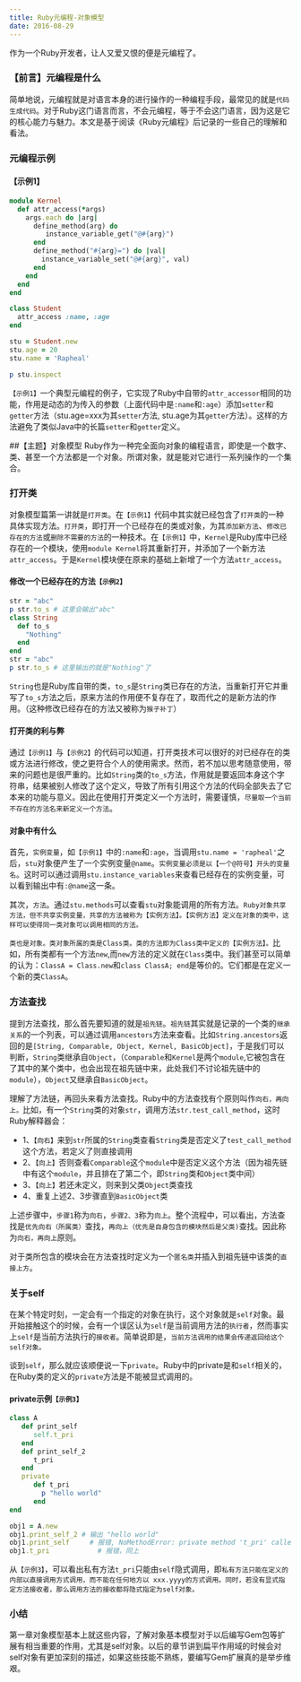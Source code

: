 ```yaml
---
title: Ruby元编程-对象模型
date: 2016-08-29
---
```

作为一个Ruby开发者，让人又爱又恨的便是元编程了。

### 【前言】元编程是什么
  简单地说，元编程就是对语言本身的进行操作的一种编程手段，最常见的就是`代码生成代码`。对于Ruby这门语言而言，不会元编程，等于不会这门语言，因为这是它的核心能力与魅力。本文是基于阅读《Ruby元编程》后记录的一些自己的理解和看法。

### 元编程示例

#### 【示例1】

```ruby
module Kernel
  def attr_access(*args)
    args.each do |arg|
      define_method(arg) do
         instance_variable_get("@#{arg}")
      end
      define_method("#{arg}=") do |val|
        instance_variable_set("@#{arg}", val)
      end
    end
  end
end

class Student
  attr_access :name, :age
end

stu = Student.new
stu.age = 20
stu.name = 'Rapheal'

p stu.inspect
```
`【示例1】`一个典型元编程的例子，它实现了Ruby中自带的`attr_accessor`相同的功能，作用是动态的为传入的参数（上面代码中是`:name`和`:age`）添加`setter`和`getter`方法（stu.age=xxx为其`setter`方法, stu.age为其`getter`方法）。这样的方法避免了类似Java中的长篇`setter`和`getter`定义。

##【主题】对象模型
Ruby作为一种完全面向对象的编程语言，即使是一个数字、类、甚至一个方法都是一个对象。所谓对象，就是能对它进行一系列操作的一个集合。

### 打开类
对象模型篇第一讲就是`打开类`。在`【示例1】`代码中其实就已经包含了`打开类`的一种具体实现方法。`打开类`，即打开一个已经存在的类或对象，为其`添加新方法`、`修改已存在的方法`或`删除不需要的方法`的一种技术。在`【示例1】`中，`Kernel`是Ruby库中已经存在的一个模块，使用`module Kernel`将其重新打开，并添加了一个新方法`attr_access`。于是`Kernel`模块便在原来的基础上新增了一个方法`attr_access`。

#### 修改一个已经存在的方法`【示例2】`
```ruby
str = "abc"
p str.to_s # 这里会输出"abc"
class String
  def to_s
    "Nothing"
  end
end
str = "abc"
p str.to_s # 这里输出的就是"Nothing"了
```
`String`也是Ruby库自带的类，`to_s`是`String`类已存在的方法，当重新打开它并重写了`to_s`方法之后，原来方法的作用便不复存在了，取而代之的是新方法的作用。（这种修改已经存在的方法又被称为`猴子补丁`）

#### 打开类的利与弊
通过`【示例1】`与`【示例2】`的代码可以知道，打开类技术可以很好的对已经存在的类或方法进行修改，使之更符合个人的使用需求。然而，若不加以思考随意使用，带来的问题也是很严重的。比如`String`类的`to_s`方法，作用就是要返回本身这个字符串，结果被别人修改了这个定义，导致了所有引用这个方法的代码全部失去了它本来的功能与意义。因此在使用打开类定义一个方法时，需要谨慎，`尽量取一个当前不存在的方法名来新定义一个方法`。

#### 对象中有什么
首先，`实例变量`，如`【示例1】`中的`:name`和`:age`，当调用`stu.name = 'rapheal'`之后，`stu`对象便产生了一个实例变量`@name`。`实例变量必须是以【一个@符号】开头的变量名`。这时可以通过调用`stu.instance_variables`来查看已经存在的实例变量，可以看到输出中有`:@name`这一条。

其次，`方法`。通过`stu.methods`可以查看`stu`对象能调用的所有方法。`Ruby对象共享方法，但不共享实例变量，共享的方法被称为【实例方法】。【实例方法】定义在对象的类中，这样可以使得同一类对象可以调用相同的方法。`

`类也是对象。类对象所属的类是Class类。类的方法即为Class类中定义的【实例方法】。`比如，所有类都有一个方法`new`,而`new`方法的定义就在`Class`类中。我们甚至可以简单的认为：`ClassA = Class.new`和`class ClassA; end`是等价的。它们都是在定义一个新的类`ClassA`。

### 方法查找
提到方法查找，那么首先要知道的就是`祖先链`。`祖先链`其实就是记录的一个类的`继承关系`的一个列表，可以通过调用`ancestors`方法来查看。比如`String.ancestors`返回的是`[String, Comparable, Object, Kernel, BasicObject]`，于是我们可以判断，`String`类继承自`Object`，（`Comparable`和`Kernel`是两个`module`,它被包含在了其中的某个类中，也会出现在祖先链中来，此处我们不讨论祖先链中的`module`），`Object`又继承自`BasicObject`。

理解了方法链，再回头来看方法查找。Ruby中的方法查找有个原则叫作`向右，再向上。`比如，有一个`String`类的对象`str`，调用方法`str.test_call_method`，这时Ruby解释器会：
- 1、`【向右】`来到`str`所属的`String`类查看`String`类是否定义了`test_call_method`这个方法，若定义了则直接调用
- 2、`【向上】`否则查看`Comparable`这个`module`中是否定义这个方法（因为祖先链中有这个`module`，并且排在了第二个，即`String`类和`Object`类中间）
- 3、`【向上】`若还未定义，则来到父类`Object`类查找
- 4、重复上述2、3步骤直到`BasicObject`类

上述步骤中，`步骤1`称为`向右`，`步骤2、3`称为`向上`。整个流程中，可以看出，方法查找是`优先向右（所属类）`查找，`再向上（优先是自身包含的模块然后是父类)`查找。因此称为`向右，再向上`原则。

对于类所包含的模块会在方法查找时定义为一个`匿名类`并插入到祖先链中该类的`直接上方`。

### 关于self
在某个特定时刻，一定会有一个指定的对象在执行，这个对象就是`self`对象。最开始接触这个的时候，会有一个误区认为`self`是当前调用方法的`执行者`，然而事实上`self`是当前方法执行的`接收者`。简单说即是，`当前方法调用的结果会传递返回给这个self对象。`

谈到`self`，那么就应该顺便说一下`private`。Ruby中的private是和`self`相关的，在Ruby类的定义的`private`方法是不能被显式调用的。

#### private示例`【示例3】`

```ruby
class A
   def print_self
      self.t_pri
   end
   def print_self_2
      t_pri
   end
   private
      def t_pri
        p "hello world"
      end
end

obj1 = A.new
obj1.print_self_2 # 输出 "hello world"
obj1.print_self     # 报错, NoMethodError: private method 't_pri' called
obj1.t_pri            # 报错，同上
```

从`【示例3】`，可以看出私有方法`t_pri`只能由`self`隐式调用，即`私有方法只能在定义的内部以直接调用方式调用，而不能在任何地方以 xxx.yyyy的方式调用。同时，若没有显式指定方法接收者，那么调用方法的接收都将隐式指定为self对象。`

### 小结

第一章对象模型基本上就这些内容，了解对象基本模型对于以后编写Gem包等扩展有相当重要的作用，尤其是self对象。以后的章节讲到扁平作用域的时候会对self对象有更加深刻的描述，如果这些技能不熟练，要编写Gem扩展真的是举步维艰。
